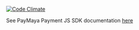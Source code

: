 [![Code Climate](https://codeclimate.com/github/PayMaya/PayMaya-Payment-JS-SDK/badges/gpa.svg)](https://codeclimate.com/github/PayMaya/PayMaya-Payment-JS-SDK)

See PayMaya Payment JS SDK documentation <a href="https://staging-dev.paymaya.com/blog/entry/payment-js-sdk" target="_blank">here</a>
